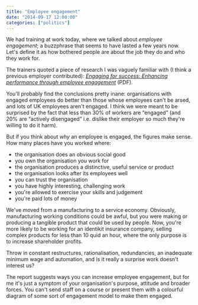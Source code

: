 ```yaml
---
title: "Employee engagement"
date: "2014-09-17 12:00:00"
categories: ["politics"]
---
```



We had training at work today, where we talked about _employee engagement_; a buzzphrase that seems to have lasted a few years now. Let's define it as how bothered people are about the job they do and who they work for.

The trainers quoted a piece of research I was vaguely familiar with (I think a previous employer contributed): <cite><a href="https://www.engageforsuccess.org/wp-content/uploads/2012/09/file52215.pdf">Engaging for success: Enhancing performance through employee engagement</a></cite> (PDF).

You'll probably find the conclusions pretty inane: organisations with engaged employees do better than those whose employees can't be arsed, and lots of UK employees aren't engaged. I think we were meant to be surprised by the fact that less than 30% of workers are &#8220;engaged&#8221; (and 20% are &#8220;actively disengaged&#8221; i.e. dislike their employer so much they're willing to do it harm).

But if you think about _why_ an employee is engaged, the figures make sense. How many places have you worked where:

- the organisation does an obvious social good
- you own the organisation you work for
- the organisation produces a distinctive, useful service or product
- the organisation looks after its employees well
- you can trust the organisation
- you have highly interesting, challenging work
- you're allowed to exercise your skills and judgement
- you're paid lots of money

We've moved from a manufacturing to a service economy. Obviously, manufacturing working conditions could be awful, but you were making or producing a tangible product that could be used by people. Now, you're more likely to be working for an identikit insurance company, selling complex products for less than 10 quid an hour, where the only purpose is to increase shareholder profits.

Throw in constant restructures, rationalisation, redundancies, an inadequate minimum wage and automation, and is it really a surprise work doesn't interest us?

The report suggests ways you can increase employee engagement, but for me it's just a symptom of your organisation's purpose, attitude and broader forces. You can't send staff on a course or present them with a colourful diagram of some sort of engagement model to make them engaged.
